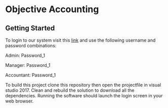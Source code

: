 # Objective Accounting



## Getting Started

To login to our system visit this [link](http://objectiveaccounting.azurewebsites.net) and use the following username and password combinations:

Admin: Password_1

Manager: Password_1

Accountant: Password_1

To build this project clone this repository then open the projectfile in visual studio 2017.  Clean and rebuild the solution to download all the dependencies.  Running the software should launch the login screen in your web browser.


